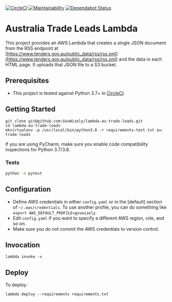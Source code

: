 [![CircleCI](https://circleci.com/gh/GovWizely/lambda-au-trade-leads/tree/master.svg?style=svg)](https://circleci.com/gh/GovWizely/lambda-au-trade-leads/tree/master)
[![Maintainability](https://api.codeclimate.com/v1/badges/d783738b80f2c6fc6703/maintainability)](https://codeclimate.com/github/GovWizely/lambda-au-trade-leads/maintainability)
[![Dependabot Status](https://api.dependabot.com/badges/status?host=github&repo=GovWizely/lambda-au-trade-leads)](https://dependabot.com)

# Australia Trade Leads Lambda

This project provides an AWS Lambda that creates a single JSON document from the RSS endpoint 
at [https://www.tenders.gov.au/public_data/rss/rss.xml](https://www.tenders.gov.au/public_data/rss/rss.xml) and the data in each HTML page.
It uploads that JSON file to a S3 bucket.

## Prerequisites

- This project is tested against Python 3.7+ in [CircleCI](https://app.circleci.com/github/GovWizely/lambda-au-trade-leads/pipelines).

## Getting Started

	git clone git@github.com:GovWizely/lambda-au-trade-leads.git
	cd lambda-au-trade-leads
	mkvirtualenv -p /usr/local/bin/python3.8 -r requirements-test.txt au-trade-leads

If you are using PyCharm, make sure you enable code compatibility inspections for Python 3.7/3.8.

### Tests

```bash
python -m pytest
```

## Configuration

* Define AWS credentials in either `config.yaml` or in the [default] section of `~/.aws/credentials`. To use another profile, you can do something like `export AWS_DEFAULT_PROFILE=govwizely`.
* Edit `config.yaml` if you want to specify a different AWS region, role, and so on.
* Make sure you do not commit the AWS credentials to version control.

## Invocation

	lambda invoke -v
 
## Deploy
    
To deploy:

	lambda deploy --requirements requirements.txt
